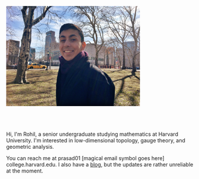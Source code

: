 ---
---

<img src="assets/imgs/me.jpg" alt="Picture of me" style="float:center;padding-bottom:50px;height:270px;width:360px"> 

Hi, I'm Rohil, a senior undergraduate studying mathematics at Harvard University. I'm interested in low-dimensional topology, gauge theory, and geometric analysis. 

You can reach me at prasad01 \[magical email symbol goes here\] college.harvard.edu. I also have a [blog](https://rohilprasad.wordpress.com), but the updates are rather unreliable at the moment. 
